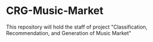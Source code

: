 # CRG-Music-Market
This repository will hold the staff of project "Classification, Recommendation, and Generation of Music Market"
